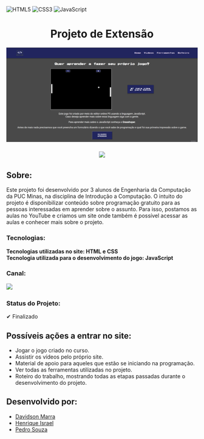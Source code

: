 ![HTML5](https://img.shields.io/badge/html5-%23E34F26.svg?style=for-the-badge&logo=html5&logoColor=white)
![CSS3](https://img.shields.io/badge/css3-%231572B6.svg?style=for-the-badge&logo=css3&logoColor=white)
![JavaScript](https://img.shields.io/badge/javascript-%23323330.svg?style=for-the-badge&logo=javascript&logoColor=%23F7DF1E)
<h1 align="center">Projeto de Extensão</h1>
<img src="./assets/home.gif">
<h3 align="center">
      <a href="https://davidsonmarra.github.io/Extensao-IC/">
        <img  src="https://img.shields.io/badge/-ACCESS%20THE%20PROJECT-21255F?&style=for-the-badge&logoColor=fff"/>
      </a>
</h3>
<h2>Sobre:</h2>
<p>Este projeto foi desenvolvido por 3 alunos de Engenharia da Computação da PUC Minas, na disciplina de Introdução a Computação. O intuito do projeto é disponibilizar conteúdo sobre programação gratuito para as pessoas interessadas em aprender sobre o assunto. Para isso, postamos as aulas no YouTube e criamos um site onde também é possível acessar as aulas e conhecer mais sobre o projeto.</p>
<h3>Tecnologias:</h3>
<p><strong>Tecnologias utilizadas no site: HTML e CSS</strong><br/>
<strong>Tecnologia utilizada para o desenvolvimento do jogo: JavaScript</strong></p>
<h3>Canal:</h3>
<a href="https://www.youtube.com/channel/UCXqhSBAPpOv5QyGmzxrmLtQ"><img src="https://img.shields.io/badge/YouTube-FF0000?style=for-the-badge&logo=youtube&logoColor=white"></a>
<h3>Status do Projeto:</h3> 
<p>✔ Finalizado</p>
<h2>Possíveis ações a entrar no site:</h2>
<ul>
  <li>Jogar o jogo criado no curso.</li>
  <li>Assistir os vídeos pelo próprio site.</li>
  <li>Material de apoio para aqueles que estão se iniciando na programação.</li>
  <li>Ver todas as ferramentas utilizadas no projeto.</li>
  <li>Roteiro do trabalho, mostrando todas as etapas passadas durante o desenvolvimento do projeto.</li>
</ul>
<h2>Desenvolvido por:</h2>
<ul>
  <li><a href="https://github.com/davidsonmarra">Davidson Marra</a></li>
  <li><a href="https://github.com/HenriqueIsrael">Henrique Israel</a></li>
  <li><a href="https://github.com/phtsouza">Pedro Souza</a></li>
</ul
